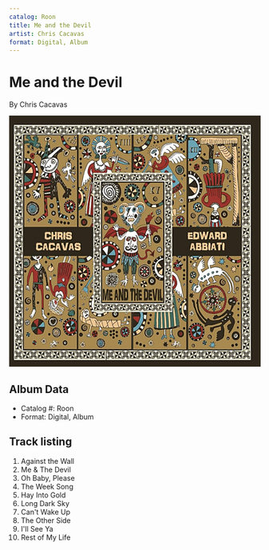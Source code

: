 ```yaml
---
catalog: Roon
title: Me and the Devil
artist: Chris Cacavas
format: Digital, Album
---
```


# Me and the Devil

By Chris Cacavas

![](../../assets/albumcovers/Chris_Cacavas-Me_and_the_Devil.png)

## Album Data

- Catalog #: Roon
- Format: Digital, Album


## Track listing


1. Against the Wall
2. Me & The Devil
3. Oh Baby, Please
4. The Week Song
5. Hay Into Gold
6. Long Dark Sky
7. Can't Wake Up
8. The Other Side
9. I'll See Ya
10. Rest of My Life


